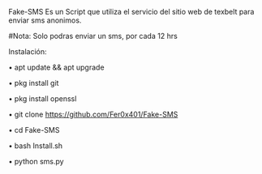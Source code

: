 Fake-SMS Es un Script que utiliza el servicio del sitio web de texbelt para enviar sms anonimos.

#Nota: Solo podras enviar un sms, por cada 12 hrs


Instalación:

• apt update && apt upgrade

• pkg install git

• pkg install openssl

• git clone https://github.com/Fer0x401/Fake-SMS

• cd Fake-SMS

• bash Install.sh

• python sms.py
